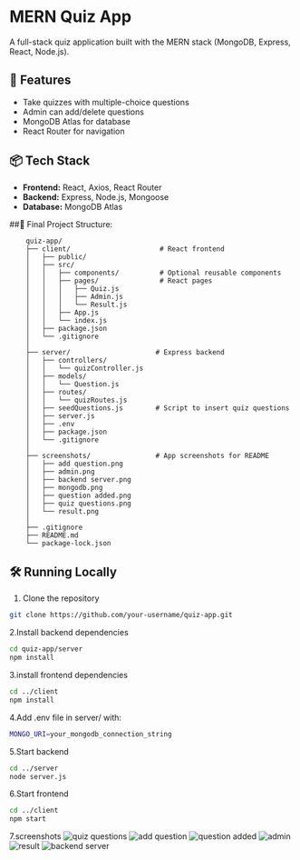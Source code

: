 # MERN Quiz App

A full-stack quiz application built with the MERN stack (MongoDB, Express, React, Node.js).

## 🚀 Features

- Take quizzes with multiple-choice questions
- Admin can add/delete questions
- MongoDB Atlas for database
- React Router for navigation

## 📦 Tech Stack

- **Frontend:** React, Axios, React Router
- **Backend:** Express, Node.js, Mongoose
- **Database:** MongoDB Atlas

##📁 Final Project Structure: 

        quiz-app/
        ├── client/                      # React frontend
        │   ├── public/
        │   ├── src/
        │   │   ├── components/          # Optional reusable components
        │   │   ├── pages/               # React pages
        │   │   │   ├── Quiz.js
        │   │   │   ├── Admin.js
        │   │   │   └── Result.js
        │   │   ├── App.js
        │   │   └── index.js
        │   ├── package.json
        │   └── .gitignore
        │
        ├── server/                     # Express backend
        │   ├── controllers/
        │   │   └── quizController.js
        │   ├── models/
        │   │   └── Question.js
        │   ├── routes/
        │   │   └── quizRoutes.js
        │   ├── seedQuestions.js        # Script to insert quiz questions
        │   ├── server.js
        │   ├── .env
        │   ├── package.json
        │   └── .gitignore
        │
        ├── screenshots/                # App screenshots for README
        │   ├── add question.png
        │   ├── admin.png
        │   ├── backend server.png
        │   ├── mongodb.png
        │   ├── question added.png
        │   ├── quiz questions.png
        │   └── result.png
        │
        ├── .gitignore
        ├── README.md
        └── package-lock.json


## 🛠️ Running Locally

1. Clone the repository
```bash
git clone https://github.com/your-username/quiz-app.git
```

2.Install backend dependencies
```bash
cd quiz-app/server
npm install
```

3.install frontend dependencies
```bash
cd ../client
npm install
```

4.Add .env file in server/ with:
```bash
MONGO_URI=your_mongodb_connection_string
```

5.Start backend
```bash
cd ../server
node server.js
```

6.Start frontend
```bash
cd ../client
npm start
```

7.screenshots
![quiz questions](https://github.com/user-attachments/assets/fbb9089e-28f2-4f71-856e-1f0bbe6189b4)
![add question](https://github.com/user-attachments/assets/e4f4fb04-f8df-4919-95c5-fb28dc70b494)
![question added](https://github.com/user-attachments/assets/0882344d-d3cd-4448-abe0-a0ad8229019c)
![admin](https://github.com/user-attachments/assets/35e00056-f2aa-492b-a282-83a39a2d91e0)
![result](https://github.com/user-attachments/assets/4632dff7-c5bb-4cd0-958d-d58877250585)
![backend server](https://github.com/user-attachments/assets/69d082d4-882f-463e-960d-3432be9b3cd3)

